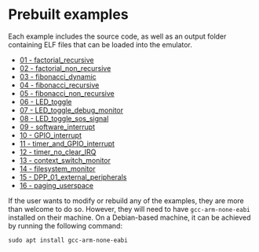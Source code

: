 # Prebuilt examples

Each example includes the source code, as well as an output folder containing ELF files that can be loaded into the emulator.

- [01 - factorial_recursive](01-factorial_recursive/README.md)
- [02 - factorial_non_recursive](02-factorial_non_recursive/README.md)
- [03 - fibonacci_dynamic](03-fibonacci_dynamic/README.md)
- [04 - fibonacci_recursive](04-fibonacci_recursive/README.md)
- [05 - fibonacci_non_recursive](05-fibonacci_non_recursive/README.md)
- [06 - LED_toggle](06-LED_toggle/README.md)
- [07 - LED_toggle_debug_monitor](07-LED_toggle_debug_monitor/README.md)
- [08 - LED_toggle_sos_signal](08-LED_toggle_sos_signal/README.md)
- [09 - software_interrupt](09-software_interrupt/README.md)
- [10 - GPIO_interrupt](10-GPIO_interrupt/README.md)
- [11 - timer_and_GPIO_interrupt](11-timer_and_GPIO_interrupt/README.md)
- [12 - timer_no_clear_IRQ](12-timer_no_clear_IRQ/README.md)
- [13 - context_switch_monitor](13-context_switch_monitor/README.md)
- [14 - filesystem_monitor](14-filesystem_monitor/README.md)
- [15 - DPP_01_external_peripherals](15-DPP_01_external_peripherals/README.md)
- [16 - paging_userspace](16-paging_userspace/README.md)

If the user wants to modify or rebuild any of the examples, they are more than welcome to do so. However, they will need to have `gcc-arm-none-eabi` installed on their machine. On a Debian-based machine, it can be achieved by running the following command:

```
sudo apt install gcc-arm-none-eabi
```